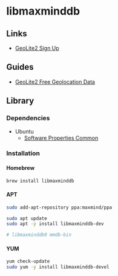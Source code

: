 # libmaxminddb

## Links

- [GeoLite2 Sign Up](https://www.maxmind.com/en/geolite2/signup?lang=en)

## Guides

- [GeoLite2 Free Geolocation Data](https://dev.maxmind.com/geoip/geolite2-free-geolocation-data)

## Library

### Dependencies

- Ubuntu
  - [Software Properties Common](/apt/software-properties-common.md#installation)

### Installation

#### Homebrew

```sh
brew install libmaxminddb
```

#### APT

```sh
sudo add-apt-repository ppa:maxmind/ppa

sudo apt update
sudo apt -y install libmaxminddb-dev

# libmaxminddb0 mmdb-bin
```

#### YUM

```sh
yum check-update
sudo yum -y install libmaxminddb-devel
```
